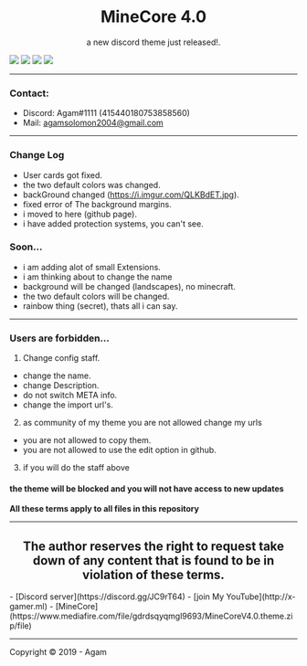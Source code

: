 <h1 align="center">MineCore 4.0</h1>
<p align="center">a new discord theme just released!.</p>

![](https://i.imgur.com/z8Ni2Gg.png)
![](https://i.imgur.com/IbjntrA.png)
![](https://i.imgur.com/Stu70Sn.png)
![](https://i.imgur.com/Hhk3LZh.png)

---
### Contact:
+ Discord: Agam#1111 (415440180753858560)
+ Mail: agamsolomon2004@gmail.com

---
### Change Log
- User cards got fixed.
- the two default colors was changed.
- backGround changed (https://i.imgur.com/QLKBdET.jpg).
- fixed error of The background margins.
- i moved to here (github page).
- i have added protection systems, you can't see.

### Soon...
- i am adding alot of small Extensions.
- i am thinking about to change the name
- background will be changed (landscapes), no minecraft.
- the two default colors will be changed.
- rainbow thing (secret), thats all i can say.

---
### Users are forbidden...
1. Change config staff.
- change the name.
- change Description.
- do not switch META info.
- change the import url's.
2. as community of my theme you are not allowed change my urls
- you are not allowed to copy them.
- you are not allowed to use the edit option in github.
3. if you will do the staff above 
#### the theme will be blocked and you will not have access to new updates
**All these terms apply to all files in this repository**

---
<h2 align="center">The author reserves the right to request take down of any content that is found to be in violation of these terms.
</h2>
- [Discord server](https://discord.gg/JC9rT64)
- [join My YouTube](http://x-gamer.ml)
- [MineCore](https://www.mediafire.com/file/gdrdsqyqmgl9693/MineCoreV4.0.theme.zip/file)  

---
Copyright © 2019 - Agam

